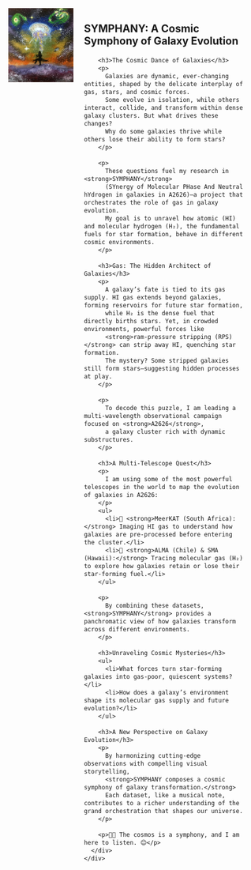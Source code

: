 <head>
  <style>
    .column.is-one-quarter {
      float: right;
      margin-left: 1.5rem; /* Space between text and image */
      max-width: 300px; /* Adjust image width */
    }

    .column.is-one-quarter img {
      width: 100%; /* Makes sure the image scales properly */
      height: auto; /* Maintains aspect ratio */
      border-radius: 10px; /* Optional: Rounds corners for aesthetics */
    }

    @media screen and (max-width: 768px) {
      .column.is-one-quarter {
        float: none;
        margin-left: 0;
        margin-bottom: 1rem;
        max-width: 100%; /* Full width on small screens */
      }
    }
  </style>
</head>

<section class="section">
  <div class="container">
    <div class="columns">
      <div class="column is-one-quarter">
        <img src="/assets/Thesis_cover_TD.jpg" alt="Figure" width="450" height="150">
      </div>
      <div class="column">
        <h2>SYMPHANY: A Cosmic Symphony of Galaxy Evolution</h2>

        <h3>The Cosmic Dance of Galaxies</h3>
        <p>
          Galaxies are dynamic, ever-changing entities, shaped by the delicate interplay of gas, stars, and cosmic forces.
          Some evolve in isolation, while others interact, collide, and transform within dense galaxy clusters. But what drives these changes?
          Why do some galaxies thrive while others lose their ability to form stars?
        </p>

        <p>
          These questions fuel my research in <strong>SYMPHANY</strong> 
          (SYnergy of Molecular PHase And Neutral hYdrogen in galaxies in A2626)—a project that orchestrates the role of gas in galaxy evolution.
          My goal is to unravel how atomic (HI) and molecular hydrogen (H₂), the fundamental fuels for star formation, behave in different cosmic environments.
        </p>

        <h3>Gas: The Hidden Architect of Galaxies</h3>
        <p>
          A galaxy’s fate is tied to its gas supply. HI gas extends beyond galaxies, forming reservoirs for future star formation, 
          while H₂ is the dense fuel that directly births stars. Yet, in crowded environments, powerful forces like 
          <strong>ram-pressure stripping (RPS)</strong> can strip away HI, quenching star formation. 
          The mystery? Some stripped galaxies still form stars—suggesting hidden processes at play.
        </p>

        <p>
          To decode this puzzle, I am leading a multi-wavelength observational campaign focused on <strong>A2626</strong>, 
          a galaxy cluster rich with dynamic substructures.
        </p>

        <h3>A Multi-Telescope Quest</h3>
        <p>
          I am using some of the most powerful telescopes in the world to map the evolution of galaxies in A2626:
        </p>
        <ul>
          <li>🔭 <strong>MeerKAT (South Africa):</strong> Imaging HI gas to understand how galaxies are pre-processed before entering the cluster.</li>
          <li>🔭 <strong>ALMA (Chile) & SMA (Hawaii):</strong> Tracing molecular gas (H₂) to explore how galaxies retain or lose their star-forming fuel.</li>
        </ul>

        <p>
          By combining these datasets, <strong>SYMPHANY</strong> provides a panchromatic view of how galaxies transform across different environments.
        </p>

        <h3>Unraveling Cosmic Mysteries</h3>
        <ul>
          <li>What forces turn star-forming galaxies into gas-poor, quiescent systems?</li>
          <li>How does a galaxy’s environment shape its molecular gas supply and future evolution?</li>
        </ul>

        <h3>A New Perspective on Galaxy Evolution</h3>
        <p>
          By harmonizing cutting-edge observations with compelling visual storytelling, 
          <strong>SYMPHANY composes a cosmic symphony of galaxy transformation.</strong> 
          Each dataset, like a musical note, contributes to a richer understanding of the grand orchestration that shapes our universe.
        </p>

        <p>🔭✨ The cosmos is a symphony, and I am here to listen. 😊</p>
      </div>
    </div>

  </div>
</section>

